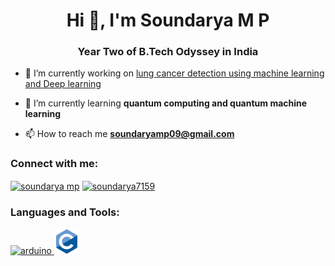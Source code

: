 <h1 align="center">Hi 👋, I'm Soundarya M P</h1>
<h3 align="center">Year Two of B.Tech Odyssey in India</h3>

- 🔭 I’m currently working on [lung cancer detection using machine learning and Deep learning](https://github.com/soundaryamp09/lung_cancer/tree/b3de1e836c6b17edf2ca1d8a12367b8b21e67331)

- 🌱 I’m currently learning **quantum computing and quantum machine learning**

- 📫 How to reach me **soundaryamp09@gmail.com**

<h3 align="left">Connect with me:</h3>
<p align="left">
<a href="https://linkedin.com/in/soundarya mp" target="blank"><img align="center" src="https://raw.githubusercontent.com/rahuldkjain/github-profile-readme-generator/master/src/images/icons/Social/linked-in-alt.svg" alt="soundarya mp" height="30" width="40" /></a>
<a href="https://instagram.com/soundarya7159" target="blank"><img align="center" src="https://raw.githubusercontent.com/rahuldkjain/github-profile-readme-generator/master/src/images/icons/Social/instagram.svg" alt="soundarya7159" height="30" width="40" /></a>
</p>

<h3 align="left">Languages and Tools:</h3>
<p align="left"> <a href="https://www.arduino.cc/" target="_blank" rel="noreferrer"> <img src="https://cdn.worldvectorlogo.com/logos/arduino-1.svg" alt="arduino" width="40" height="40"/> </a> <a href="https://www.cprogramming.com/" target="_blank" rel="noreferrer"> <img src="https://raw.githubusercontent.com/devicons/devicon/master/icons/c/c-original.svg" alt="c" width="40" height="40"/> </a> </p>
